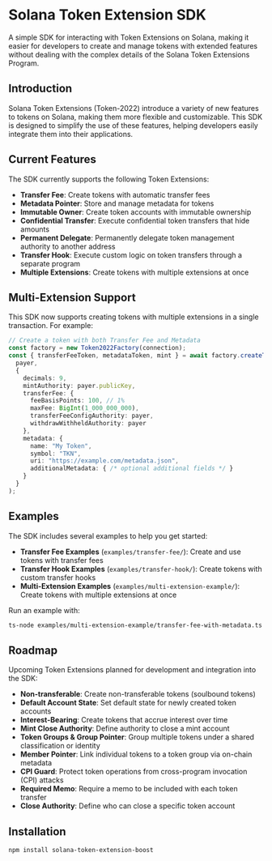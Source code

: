 # Solana Token Extension SDK

A simple SDK for interacting with Token Extensions on Solana, making it easier for developers to create and manage tokens with extended features without dealing with the complex details of the Solana Token Extensions Program.

## Introduction

Solana Token Extensions (Token-2022) introduce a variety of new features to tokens on Solana, making them more flexible and customizable. This SDK is designed to simplify the use of these features, helping developers easily integrate them into their applications.

## Current Features

The SDK currently supports the following Token Extensions:

- **Transfer Fee**: Create tokens with automatic transfer fees  
- **Metadata Pointer**: Store and manage metadata for tokens  
- **Immutable Owner**: Create token accounts with immutable ownership  
- **Confidential Transfer**: Execute confidential token transfers that hide amounts  
- **Permanent Delegate**: Permanently delegate token management authority to another address
- **Transfer Hook**: Execute custom logic on token transfers through a separate program
- **Multiple Extensions**: Create tokens with multiple extensions at once

## Multi-Extension Support

This SDK now supports creating tokens with multiple extensions in a single transaction. For example:

```typescript
// Create a token with both Transfer Fee and Metadata
const factory = new Token2022Factory(connection);
const { transferFeeToken, metadataToken, mint } = await factory.createTransferFeeWithMetadataToken(
  payer,
  {
    decimals: 9,
    mintAuthority: payer.publicKey,
    transferFee: {
      feeBasisPoints: 100, // 1%
      maxFee: BigInt(1_000_000_000),
      transferFeeConfigAuthority: payer,
      withdrawWithheldAuthority: payer
    },
    metadata: {
      name: "My Token",
      symbol: "TKN",
      uri: "https://example.com/metadata.json",
      additionalMetadata: { /* optional additional fields */ }
    }
  }
);
```

## Examples

The SDK includes several examples to help you get started:

- **Transfer Fee Examples** (`examples/transfer-fee/`): Create and use tokens with transfer fees
- **Transfer Hook Examples** (`examples/transfer-hook/`): Create tokens with custom transfer hooks
- **Multi-Extension Examples** (`examples/multi-extension-example/`): Create tokens with multiple extensions at once

Run an example with:
```bash
ts-node examples/multi-extension-example/transfer-fee-with-metadata.ts
```

## Roadmap

Upcoming Token Extensions planned for development and integration into the SDK:

- **Non-transferable**: Create non-transferable tokens (soulbound tokens)  
- **Default Account State**: Set default state for newly created token accounts  
- **Interest-Bearing**: Create tokens that accrue interest over time  
- **Mint Close Authority**: Define authority to close a mint account  
- **Token Groups & Group Pointer**: Group multiple tokens under a shared classification or identity  
- **Member Pointer**: Link individual tokens to a token group via on-chain metadata  
- **CPI Guard**: Protect token operations from cross-program invocation (CPI) attacks  
- **Required Memo**: Require a memo to be included with each token transfer  
- **Close Authority**: Define who can close a specific token account

## Installation

```bash
npm install solana-token-extension-boost
